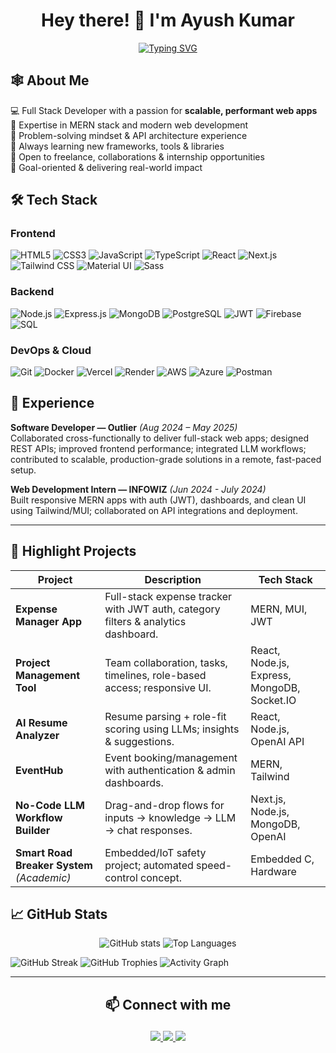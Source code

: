 <div align="center">

  <h1>Hey there! 👋 I'm Ayush Kumar</h1>

  <div style="display: flex; justify-content: center;">
    <a href="https://git.io/typing-svg">
      <img src="https://readme-typing-svg.herokuapp.com?size=24&color=00BFFF&center=true&vCenter=true&width=500&lines=Full+Stack+Developer;MERN+Stack+Developer;Startup-Ready,+Always+Learning;Building+Scalable+%26+Impactful+Websites;Open+to+Opportunities" alt="Typing SVG" />
    </a>
  </div>
</div>

## 🕸 About Me
💻 Full Stack Developer with a passion for **scalable, performant web apps**  
🚀 Expertise in MERN stack and modern web development  
🧠 Problem-solving mindset & API architecture experience  
🌱 Always learning new frameworks, tools & libraries  
🤝 Open to freelance, collaborations & internship opportunities  
🎯 Goal-oriented & delivering real-world impact

## 🛠 Tech Stack

### Frontend
![HTML5](https://img.shields.io/badge/HTML5-E34F26?style=flat&logo=html5&logoColor=white)
![CSS3](https://img.shields.io/badge/CSS3-1572B6?style=flat&logo=css3&logoColor=white)
![JavaScript](https://img.shields.io/badge/JavaScript-F7DF1E?style=flat&logo=javascript&logoColor=black)
![TypeScript](https://img.shields.io/badge/TypeScript-3178C6?style=flat&logo=typescript&logoColor=white)
![React](https://img.shields.io/badge/React-61DAFB?style=flat&logo=react&logoColor=black)
![Next.js](https://img.shields.io/badge/Next.js-000000?style=flat&logo=next.js&logoColor=white)
![Tailwind CSS](https://img.shields.io/badge/Tailwind_CSS-38B2AC?style=flat&logo=tailwind-css&logoColor=white)
![Material UI](https://img.shields.io/badge/Material_UI-007FFF?style=flat&logo=mui&logoColor=white)
![Sass](https://img.shields.io/badge/Sass-CC6699?style=flat&logo=sass&logoColor=white)

### Backend
![Node.js](https://img.shields.io/badge/Node.js-339933?style=flat&logo=node.js&logoColor=white)
![Express.js](https://img.shields.io/badge/Express.js-000000?style=flat&logo=express&logoColor=white)
![MongoDB](https://img.shields.io/badge/MongoDB-47A248?style=flat&logo=mongodb&logoColor=white)
![PostgreSQL](https://img.shields.io/badge/PostgreSQL-336791?style=flat&logo=postgresql&logoColor=white)
![JWT](https://img.shields.io/badge/JWT-000000?style=flat&logo=jsonwebtokens&logoColor=white)
![Firebase](https://img.shields.io/badge/Firebase-FFCA28?style=flat&logo=firebase&logoColor=black)
![SQL](https://img.shields.io/badge/SQL-4479A1?style=flat&logo=sql&logoColor=white)

### DevOps & Cloud
![Git](https://img.shields.io/badge/Git-F05032?style=flat&logo=git&logoColor=white)
![Docker](https://img.shields.io/badge/Docker-2496ED?style=flat&logo=docker&logoColor=white)
![Vercel](https://img.shields.io/badge/Vercel-000000?style=flat&logo=vercel&logoColor=white)
![Render](https://img.shields.io/badge/Render-111111?style=flat&logo=render&logoColor=white)
![AWS](https://img.shields.io/badge/AWS-232F3E?style=flat&logo=amazon-aws&logoColor=white)
![Azure](https://img.shields.io/badge/Azure-0078D4?style=flat&logo=microsoft-azure&logoColor=white)
![Postman](https://img.shields.io/badge/Postman-FF6C37?style=flat&logo=postman&logoColor=white)



## 💼 Experience  

**Software Developer — Outlier** *(Aug 2024 – May 2025)*  
Collaborated cross-functionally to deliver full-stack web apps; designed REST APIs; improved frontend performance; integrated LLM workflows; contributed to scalable, production-grade solutions in a remote, fast-paced setup.  

**Web Development Intern — INFOWIZ** *(Jun 2024 - July 2024)*  
Built responsive MERN apps with auth (JWT), dashboards, and clean UI using Tailwind/MUI; collaborated on API integrations and deployment.  

---

## 🚀 Highlight Projects  

| Project                                    | Description                                                                       | Tech Stack                                  |
| ------------------------------------------ | --------------------------------------------------------------------------------- | ------------------------------------------- |
| **Expense Manager App**                    | Full-stack expense tracker with JWT auth, category filters & analytics dashboard. | MERN, MUI, JWT                              |
| **Project Management Tool**                | Team collaboration, tasks, timelines, role-based access; responsive UI.           | React, Node.js, Express, MongoDB, Socket.IO |
| **AI Resume Analyzer**                     | Resume parsing + role-fit scoring using LLMs; insights & suggestions.             | React, Node.js, OpenAI API                  |
| **EventHub**                               | Event booking/management with authentication & admin dashboards.                  | MERN, Tailwind                              |
| **No-Code LLM Workflow Builder**           | Drag-and-drop flows for inputs → knowledge → LLM → chat responses.                | Next.js, Node.js, MongoDB, OpenAI           |
| **Smart Road Breaker System** *(Academic)* | Embedded/IoT safety project; automated speed-control concept.                     | Embedded C, Hardware                        |
 

## 📈 GitHub Stats  

<p align="center">
  <img src="https://github-readme-stats.vercel.app/api?username=Venom3103&show_icons=true&theme=radical" alt="GitHub stats" />
  <img src="https://github-readme-stats.vercel.app/api/top-langs/?username=Venom3103&layout=compact&theme=radical" alt="Top Languages" />
</p>

  <img src="https://github-readme-streak-stats.herokuapp.com/?user=Venom3103&theme=radical" alt="GitHub Streak"/>  

<img src="https://github-profile-trophy.vercel.app/?username=Venom3103&theme=radical&margin-w=12&margin-h=12" alt="GitHub Trophies" />  

<img src="https://github-readme-activity-graph.vercel.app/graph?username=Venom3103&theme=react-dark&hide_border=true" alt="Activity Graph" />  

---

## <p align = "center"> 📫 Connect with me

<p align="center">
  <a href="https://www.linkedin.com/in/ayush-k-2976b32a7/" target="_blank">
    <img src="https://img.shields.io/badge/LinkedIn-0A66C2?style=for-the-badge&logo=linkedin&logoColor=white" />
  </a>
  <a href="mailto:ayushkumar3300@gmail.com" target="_blank">
    <img src="https://img.shields.io/badge/Email-D14836?style=for-the-badge&logo=gmail&logoColor=white" />
  </a>
  <a href="https://YOUR-PORTFOLIO-URL" target="_blank">
    <img src="https://img.shields.io/badge/Portfolio-000000?style=for-the-badge&logo=vercel&logoColor=white" />
  </a>
</p>

</p>
